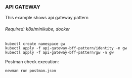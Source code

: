 ### **API GATEWAY**

This example shows api gateway pattern

###### _Required: k8s/minikube, docker_

    kubectl create namespace gw
    kubectl apply -f api-gateway-bff-pattern/identity -n gw
    kubectl apply -f api-gateway-bff-pattern/gw -n gw
 
 Postman check execution:
    
    newman run postman.json
